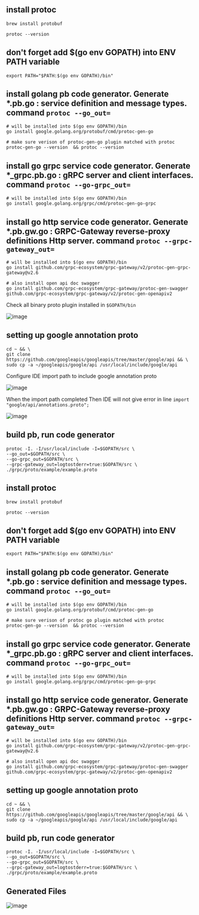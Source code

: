 ## install protoc
```
brew install protobuf

protoc --version
```

## don't forget add $(go env GOPATH) into ENV PATH variable 
```
export PATH="$PATH:$(go env GOPATH)/bin"
```

## install golang pb code generator. Generate *.pb.go : service definition and message types. command `protoc --go_out=`
```
# will be installed into $(go env GOPATH)/bin
go install google.golang.org/protobuf/cmd/protoc-gen-go

# make sure verison of protoc-gen-go plugin matched with protoc
protoc-gen-go --version  && protoc --version
```

##  install go grpc service code generator. Generate *_grpc.pb.go : gRPC server and client interfaces. command `protoc --go-grpc_out=`
```
# will be installed into $(go env GOPATH)/bin
go install google.golang.org/grpc/cmd/protoc-gen-go-grpc
```

## install go http service code generator. Generate *.pb.gw.go : GRPC-Gateway reverse-proxy definitions Http server. command `protoc --grpc-gateway_out=`
```
# will be installed into $(go env GOPATH)/bin
go install github.com/grpc-ecosystem/grpc-gateway/v2/protoc-gen-grpc-gateway@v2.6

# also install open api doc swagger
go install github.com/grpc-ecosystem/grpc-gateway/protoc-gen-swagger github.com/grpc-ecosystem/grpc-gateway/v2/protoc-gen-openapiv2
```

Check all binary proto plugin installed in `$GOPATH/bin`

![image](https://user-images.githubusercontent.com/6024289/226167864-f14021aa-2247-4879-831f-96b258e3d11d.png)



## setting up google annotation proto
```
cd ~ && \
git clone https://github.com/googleapis/googleapis/tree/master/google/api && \
sudo cp -a ~/googleapis/google/api /usr/local/include/google/api
```

Configure IDE import path to include google annotation proto

![image](https://user-images.githubusercontent.com/6024289/226167761-67571647-14f8-4083-a915-19fc99541a27.png)

When the import path completed Then IDE will not give error in line `import "google/api/annotations.proto";`

![image](https://user-images.githubusercontent.com/6024289/226167950-389429d0-f9f1-4b42-81b7-1e11f2221043.png)


## build pb, run code generator
```
protoc -I. -I/usr/local/include -I=$GOPATH/src \
--go_out=$GOPATH/src \
--go-grpc_out=$GOPATH/src \
--grpc-gateway_out=logtostderr=true:$GOPATH/src \
./grpc/proto/example/example.proto
```

## install protoc
```
brew install protobuf

protoc --version
```

## don't forget add $(go env GOPATH) into ENV PATH variable 
```
export PATH="$PATH:$(go env GOPATH)/bin"
```

## install golang pb code generator. Generate *.pb.go : service definition and message types. command `protoc --go_out=`
```
# will be installed into $(go env GOPATH)/bin
go install google.golang.org/protobuf/cmd/protoc-gen-go

# make sure verison of protoc go plugin matched with protoc
protoc-gen-go --version  && protoc --version
```

##  install go grpc service code generator. Generate *_grpc.pb.go : gRPC server and client interfaces. command `protoc --go-grpc_out=`
```
# will be installed into $(go env GOPATH)/bin
go install google.golang.org/grpc/cmd/protoc-gen-go-grpc
```

## install go http service code generator. Generate *.pb.gw.go : GRPC-Gateway reverse-proxy definitions Http server. command `protoc --grpc-gateway_out=`
```
# will be installed into $(go env GOPATH)/bin
go install github.com/grpc-ecosystem/grpc-gateway/v2/protoc-gen-grpc-gateway@v2.6

# also install open api doc swagger
go install github.com/grpc-ecosystem/grpc-gateway/protoc-gen-swagger github.com/grpc-ecosystem/grpc-gateway/v2/protoc-gen-openapiv2
```


## setting up google annotation proto
```
cd ~ && \
git clone https://github.com/googleapis/googleapis/tree/master/google/api && \
sudo cp -a ~/googleapis/google/api /usr/local/include/google/api
```

## build pb, run code generator
```
protoc -I. -I/usr/local/include -I=$GOPATH/src \
--go_out=$GOPATH/src \
--go-grpc_out=$GOPATH/src \
--grpc-gateway_out=logtostderr=true:$GOPATH/src \
./grpc/proto/example/example.proto
```

## Generated Files

![image](https://user-images.githubusercontent.com/6024289/226167633-32f7eac1-ff12-4535-aed5-ba603ecacde2.png)


